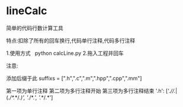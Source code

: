 # lineCalc
简单的代码行数计算工具

特点:扣除了所有的回车换行,代码单行注释,代码多行注释

1.使用方式
    python calcLine.py
2.拖入工程并回车

注意:

添加后缀于此
suffixs = [".h",".c",".m",".hpp",".cpp",".mm"] 

第一项为单行注释
第二项为多行注释开始
第三项为多行注释结束
'.h': ['.*//.*|(.*/\*.*\*/.*)', '.*/\*.*', '.*\*/.*']
